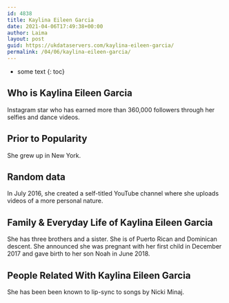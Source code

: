 ```yaml
---
id: 4838
title: Kaylina Eileen Garcia
date: 2021-04-06T17:49:38+00:00
author: Laima
layout: post
guid: https://ukdataservers.com/kaylina-eileen-garcia/
permalink: /04/06/kaylina-eileen-garcia/
---
```


* some text
{: toc}


## Who is Kaylina Eileen Garcia
                  
                  
                  
Instagram star who has earned more than 360,000 followers through her selfies and dance videos. 
                  
              
            
              
            
                
                
                
## Prior to Popularity
                  
                  
                  
She grew up in New York.
                  
              
            
              
            
                
                
                
## Random data
                  
                  
                  
In July 2016, she created a self-titled YouTube channel where she uploads videos of a more personal nature.
                  
              
            
              
            
                
                
                
## Family & Everyday Life of Kaylina Eileen Garcia
                  
                  
                  
She has three brothers and a sister. She is of Puerto Rican and Dominican descent. She announced she was pregnant with her first child in December 2017 and gave birth to her son Noah in June 2018.
                  
              
            
              
            
                
                
                
## People Related With Kaylina Eileen Garcia
                  
                  
                  
She has been been known to lip-sync to songs by Nicki Minaj.
                  
              
            
              
            
                
              
            
              
              
            
            
              
            
          
          
          